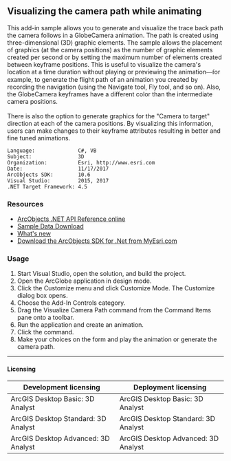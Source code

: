 ## Visualizing the camera path while animating

  <div xmlns="http://www.w3.org/1999/xhtml" xmlns:my="http://schemas.microsoft.com/office/infopath/2003/myXSD/2006-02-10T23:25:53">This add-in sample allows you to generate and visualize the trace back path the camera follows in a GlobeCamera animation. The path is created using three-dimensional (3D) graphic elements. The sample allows the placement of graphics (at the camera positions) as the number of graphic elements created per second or by setting the maximum number of elements created between keyframe positions. This is useful to visualize the camera's location at a time duration without playing or previewing the animation<font face="Verdana">—f</font>or example, to generate the flight path of an animation you created by recording the navigation (using the Navigate tool, Fly tool, and so on). Also, the GlobeCamera keyframes have a different color than the intermediate camera positions. </div>
  <div xmlns="http://www.w3.org/1999/xhtml" xmlns:my="http://schemas.microsoft.com/office/infopath/2003/myXSD/2006-02-10T23:25:53"> </div>
  <div xmlns="http://www.w3.org/1999/xhtml" xmlns:my="http://schemas.microsoft.com/office/infopath/2003/myXSD/2006-02-10T23:25:53">There is also the option to generate graphics for the "Camera to target" direction at each of the camera positions. By visualizing this information, users can make changes to their keyframe attributes resulting in better and fine tuned animations.</div>  


<!-- TODO: Fill this section below with metadata about this sample-->
```
Language:              C#, VB
Subject:               3D
Organization:          Esri, http://www.esri.com
Date:                  11/17/2017
ArcObjects SDK:        10.6
Visual Studio:         2015, 2017
.NET Target Framework: 4.5
```

### Resources

* [ArcObjects .NET API Reference online](http://desktop.arcgis.com/en/arcobjects/latest/net/webframe.htm)  
* [Sample Data Download](../../releases)  
* [What's new](http://desktop.arcgis.com/en/arcobjects/latest/net/webframe.htm#91cabc68-2271-400a-8ff9-c7fb25108546.htm)  
* [Download the ArcObjects SDK for .Net from MyEsri.com](https://my.esri.com/)  

### Usage
1. Start Visual Studio, open the solution, and build the project.  
1. Open the ArcGlobe application in design mode.  
1. Click the Customize menu and click Customize Mode. The Customize dialog box opens.   
1. Choose the Add-In Controls category.  
1. Drag the Visualize Camera Path command from the Command Items pane onto a toolbar.  
1. Run the application and create an animation.  
1. Click the command.  
1. Make your choices on the form and play the animation or generate the camera path.  









---------------------------------

#### Licensing  
| Development licensing | Deployment licensing | 
| ------------- | ------------- | 
| ArcGIS Desktop Basic: 3D Analyst | ArcGIS Desktop Basic: 3D Analyst |  
| ArcGIS Desktop Standard: 3D Analyst | ArcGIS Desktop Standard: 3D Analyst |  
| ArcGIS Desktop Advanced: 3D Analyst | ArcGIS Desktop Advanced: 3D Analyst |  


